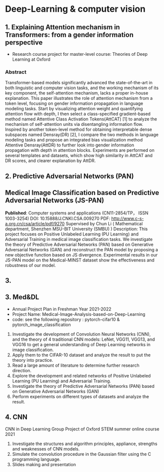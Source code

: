 # Deep-Learning & computer vision
## 1. Explaining Attention mechanism in Transformers: from a gender information perspective
* Research course project for master-level course: Theories of Deep Learning at Oxford

### Abstract
Transformer-based models significantly advanced the state-of-the-art in both linguistic
and computer vision tasks, and the working mechanism of its key component,
the self-attention mechanism, lacks a proper in-house explanation. This paper
illustrates the role of attention mechanism from a token level, focusing on gender
information propagation in language modeling tasks. Start by visualizing attention
weight and quantifying attention flow with depth, I then select a class-specified
gradient-based method named Attentive Class Activation Tokens(AttCAT) [1] to
analyze the mechanism of self-attention units via disentangling information flow.
Inspired by another token-level method for obtaining interpretable dense subspaces
named Densray(DR) [2], I compare the two methods in language modeling tasks
and propose an integrated bias visualization method Attentive Densray(AttDR) to
further look into gender information propagation with depth in attention blocks.
Experiments are performed on several templates and datasets, which show high
similarity in AttCAT and DR scores, and clearer explanation by AttDR.


##  2. Predictive Adversarial Networks (PAN)
## Medical Image Classification based on Predictive Adversarial Networks (JS-PAN) 
**Published**: Computer systems and applications (CN11-2854/TP， ISSN 1003-3254)
DOI:  10.15888/J.CNKI.CSA.009270
PDF: http://www.c-s-a.org.cn/csa/article/pdf/9270
Supervised by Chun Li ( Mathematical department, Shenzhen MSU-BIT University (SMBU) )
Description: This project focuses on Positive Unlabeled Learning (PU Learning) and Adversarial Training in medical image classification tasks. We investigate the theory of Predictive Adversarial Networks (PAN) based on Generative Adversarial Networks (GAN) and reconstruct the PAN model by proposing a new objective function based on JS divergence. Experimental results in our JS-PAN model on the Medical-MINST dataset show the effectiveness and robustness of our model.

## 3.


## 3. Med&DL
* Annual Project Plan in Freshman Year 2021-2022
* Project Name: Medical-Image-Analysis-based-on-Deep-Learning
* code: see the following repository : pytorch-cifar10 & pytorch_image_classification
1. Investigate the development of Convolution Neural Networks (CNN), and the theory of 4 traditional CNN models: LeNet, VGG11, VGG13, and VGG16 to get a general understanding of Deep Learning networks in image classification. 
2. Apply them to the CIFAR-10 dataset and analyze the result to put the theory into practice.
3. Read a large amount of literature to determine further research direction.
4. Explore the development and related networks of Positive Unlabeled Learning (PU Learning) and Adversarial Training.
5. Investigate the theory of Predictive Adversarial Networks (PAN) based on Generative Adversarial Networks (GAN) 
6. Perform experiments on different types of datasets and analyze the result.




## 4. CNN 
CNN in Deep Learning
Group Project of Oxford STEM summer online course 2021

1. Investigate the structures and algorithm principles, appliance, strengths and weaknesses of CNN models.
2. Simulate the convolution procedure in the Gaussian filter using the C programming language.
3. Slides making and presentation

